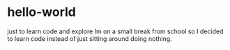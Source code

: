 # hello-world
just to learn code and explore
Im on a small break from school so I decided to learn code instead of just sitting around doing nothing.
